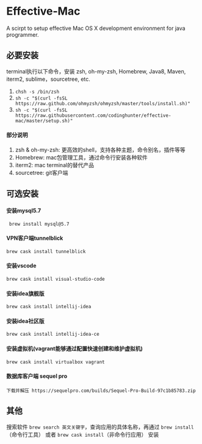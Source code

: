 # Effective-Mac

A scirpt to setup effective Mac OS X development environment for java programmer.

## 必要安装

terminal执行以下命令，安装 zsh, oh-my-zsh, Homebrew, Java8, Maven, iterm2, sublime，sourcetree, etc.

1. ` chsh -s /bin/zsh `
2. ` sh -c "$(curl -fsSL https://raw.github.com/ohmyzsh/ohmyzsh/master/tools/install.sh)" `
3. ` sh -c "$(curl -fsSL https://raw.githubusercontent.com/codinghunter/effective-mac/master/setup.sh)" `

#### 部分说明

1. zsh & oh-my-zsh: 更高效的shell，支持各种主题，命令别名，插件等等
2. Homebrew: mac包管理工具，通过命令行安装各种软件
3. iterm2: mac terminal的替代产品
4. sourcetree: git客户端

## 可选安装

#### 安装mysql5.7

` brew install mysql@5.7`

#### VPN客户端tunnelblick
` brew cask install tunnelblick `

#### 安装vscode

` brew cask install visual-studio-code `

#### 安装idea旗舰版

` brew cask install intellij-idea `

#### 安装idea社区版

` brew cask install intellij-idea-ce `

#### 安装虚拟机(vagrant能够通过配置快速创建和维护虚拟机)

` brew cask install virtualbox vagrant `

#### 数据库客户端 sequel pro

`下载并解压 https://sequelpro.com/builds/Sequel-Pro-Build-97c1b85783.zip `

## 其他

搜索软件 `brew search 英文关键字`，查询应用的具体名称，再通过 `brew install`（命令行工具） 或者 `brew cask install`（非命令行应用） 安装
